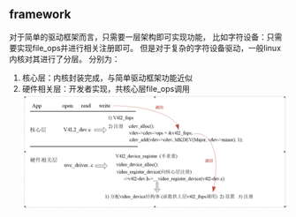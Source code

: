 ## framework
对于简单的驱动框架而言，只需要一层架构即可实现功能，
比如字符设备：只需要实现file_ops并进行相关注册即可。
但是对于复杂的字符设备驱动，一般linux内核对其进行了分层。
分别为：
1. 核心层：内核封装完成，与简单驱动框架功能近似
2. 硬件相关层：开发者实现，共核心层file_ops调用  
![uvc_v4l2调用流程](../../picture/v4l2_uvc_framework.png)
